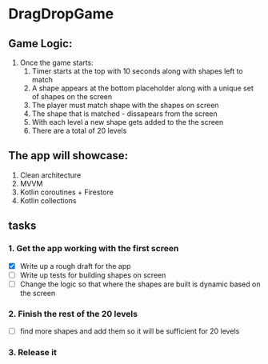# DragDropGame

## Game Logic:
1. Once the game starts:
    1. Timer starts at the top with 10 seconds along with shapes left to match
    2. A shape appears at the bottom placeholder along with a unique set of shapes on the screen
    3. The player must match shape with the shapes on screen
    4. The shape that is matched - dissapears from the screen
    5. With each level a new shape gets added to the the screen
    6. There are a total of 20 levels

## The app will showcase:

1. Clean architecture
2. MVVM
3. Kotlin coroutines + Firestore
4. Kotlin collections


## tasks

### 1. Get the app working with the first screen
  - [x] Write up a rough draft for the app
  - [ ] Write up tests for building shapes on screen
  - [ ] Change the logic so that where the shapes are built is dynamic based on the screen

### 2. Finish the rest of the 20 levels
  - [ ] find more shapes and add them so it will be sufficient for 20 levels

### 3. Release it